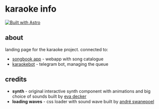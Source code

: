 # karaoke info

[![Built with Astro](https://astro.badg.es/v2/built-with-astro/small.svg)](https://astro.build)

## about

landing page for the karaoke project. connected to:

- [songbook app](https://github.com/sukalov/karaoke) - webapp with song catalogue
- [karaokebot](https://github.com/sukalov/karaokebot) - telegram bot, managing the queue

## credits

- **synth** - original interactive synth component with animations and big choice of sounds built by [eva decker](https://eva.town)
- **loading waves** - css loader with sound wave built by [andré swanepoel](https://codepen.io/AwesomeAndre)

